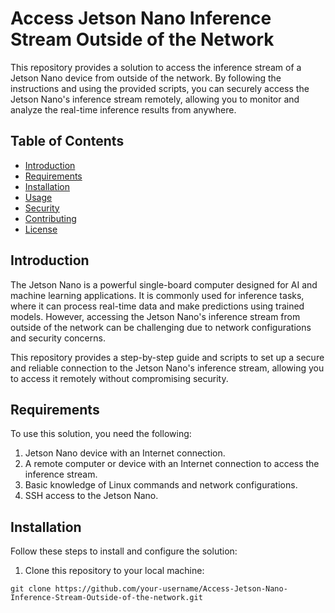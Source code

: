 # Access Jetson Nano Inference Stream Outside of the Network

This repository provides a solution to access the inference stream of a Jetson Nano device from outside of the network. By following the instructions and using the provided scripts, you can securely access the Jetson Nano's inference stream remotely, allowing you to monitor and analyze the real-time inference results from anywhere.

## Table of Contents

- [Introduction](#introduction)
- [Requirements](#requirements)
- [Installation](#installation)
- [Usage](#usage)
- [Security](#security)
- [Contributing](#contributing)
- [License](#license)

## Introduction

The Jetson Nano is a powerful single-board computer designed for AI and machine learning applications. It is commonly used for inference tasks, where it can process real-time data and make predictions using trained models. However, accessing the Jetson Nano's inference stream from outside of the network can be challenging due to network configurations and security concerns.

This repository provides a step-by-step guide and scripts to set up a secure and reliable connection to the Jetson Nano's inference stream, allowing you to access it remotely without compromising security.

## Requirements

To use this solution, you need the following:

1. Jetson Nano device with an Internet connection.
2. A remote computer or device with an Internet connection to access the inference stream.
3. Basic knowledge of Linux commands and network configurations.
4. SSH access to the Jetson Nano.

## Installation

Follow these steps to install and configure the solution:

1. Clone this repository to your local machine:

```shell
git clone https://github.com/your-username/Access-Jetson-Nano-Inference-Stream-Outside-of-the-network.git
